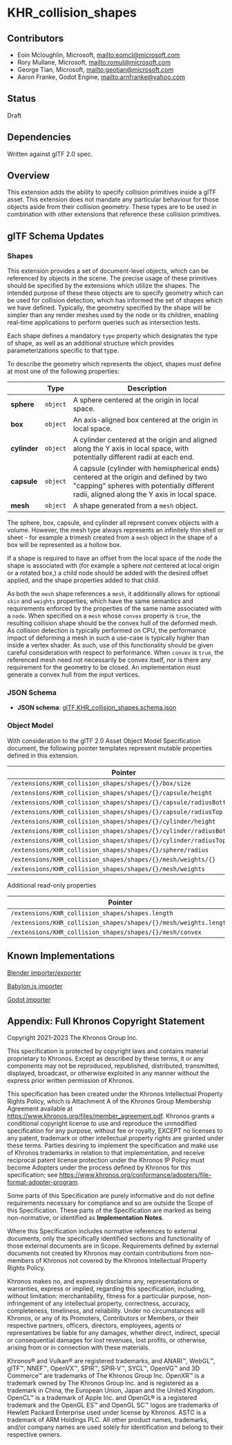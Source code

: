 # KHR_collision_shapes

## Contributors

* Eoin Mcloughlin, Microsoft, <mailto:eomcl@microsoft.com>
* Rory Mullane, Microsoft, <mailto:romul@microsoft.com>
* George Tian, Microsoft, <mailto:geotian@microsoft.com>
* Aaron Franke, Godot Engine, <mailto:arnfranke@yahoo.com>

## Status

Draft

## Dependencies

Written against glTF 2.0 spec.

## Overview

This extension adds the ability to specify collision primitives inside a glTF asset. This extension does not mandate any particular behaviour for those objects aside from their collision geometry. These types are to be used in combination with other extensions that reference these collision primitives.

## glTF Schema Updates

### Shapes

This extension provides a set of document-level objects, which can be referenced by objects in the scene. The precise usage of these primitives should be specified by the extensions which utilize the shapes. The intended purpose of these these objects are to specify geometry which can be used for collision detection, which has informed the set of shapes which we have defined. Typically, the geometry specified by the shape will be simpler than any render meshes used by the node or its children, enabling real-time applications to perform queries such as intersection tests.

Each shape defines a mandatory `type` property which designates the type of shape, as well as an additional structure which provides parameterizations specific to that type.

To describe the geometry which represents the object, shapes must define at most one of the following properties:

| |Type|Description|
|-|-|-|
|**sphere**|`object`|A sphere centered at the origin in local space.|
|**box**|`object`|An axis-aligned box centered at the origin in local space.|
|**cylinder**|`object`|A cylinder centered at the origin and aligned along the Y axis in local space, with potentially different radii at each end.|
|**capsule**|`object`|A capsule (cylinder with hemispherical ends) centered at the origin and defined by two "capping" spheres with potentially different radii, aligned along the Y axis in local space.|
|**mesh**|`object`|A shape generated from a `mesh` object.|

The sphere, box, capsule, and cylinder all represent convex objects with a volume. However, the mesh type always represents an infinitely thin shell or sheet - for example a trimesh created from a `mesh` object in the shape of a box will be represented as a hollow box.

If a shape is required to have an offset from the local space of the node the shape is associated with (for example a sphere _not_ centered at local origin or a rotated box,) a child node should be added with the desired offset applied, and the shape properties added to that child.

As both the `mesh` shape references a `mesh`, it additionally allows for optional `skin` and `weights` properties, which have the same semantics and requirements enforced by the properties of the same name associated with a `node`. When specified on a `mesh` whose `convex` property is `true`, the resulting collision shape should be the convex hull of the deformed mesh. As collision detection is typically performed on CPU, the performance impact of deforming a mesh in such a use-case is typically higher than inside a vertex shader. As such, use of this functionality should be given careful consideration with respect to performance. When `convex` is `true`, the referenced mesh need not necessarily be convex itself, nor is there any requirement for the geometry to be closed. An implementation must generate a convex hull from the input vertices.

### JSON Schema

* **JSON schema**: [glTF.KHR_collision_shapes.schema.json](schema/glTF.KHR_collision_shapes.schema.json)

### Object Model

With consideration to the glTF 2.0 Asset Object Model Specification document, the following pointer templates represent mutable properties defined in this extension.

| Pointer | Type|
|-|-|
| `/extensions/KHR_collision_shapes/shapes/{}/box/size` | `float3`|
| `/extensions/KHR_collision_shapes/shapes/{}/capsule/height` | `float`|
| `/extensions/KHR_collision_shapes/shapes/{}/capsule/radiusBottom` | `float`|
| `/extensions/KHR_collision_shapes/shapes/{}/capsule/radiusTop` | `float`|
| `/extensions/KHR_collision_shapes/shapes/{}/cylinder/height` | `float`|
| `/extensions/KHR_collision_shapes/shapes/{}/cylinder/radiusBottom` | `float`|
| `/extensions/KHR_collision_shapes/shapes/{}/cylinder/radiusTop` | `float`|
| `/extensions/KHR_collision_shapes/shapes/{}/sphere/radius` | `float`|
| `/extensions/KHR_collision_shapes/shapes/{}/mesh/weights/{}` | `float`|
| `/extensions/KHR_collision_shapes/shapes/{}/mesh/weights` | `float[]`|

Additional read-only properties

| Pointer | Type|
|-|-|
| `/extensions/KHR_collision_shapes/shapes.length` | `int`|
| `/extensions/KHR_collision_shapes/shapes/{}/mesh/weights.length` | `int`|
| `/extensions/KHR_collision_shapes/shapes/{}/mesh/convex` | `boolean`|

## Known Implementations

[Blender importer/exporter](https://github.com/eoineoineoin/glTF_Physics_Blender_Exporter)

[Babylon.js importer](https://github.com/eoineoineoin/glTF_Physics_Babylon)

[Godot importer](https://github.com/eoineoineoin/glTF_Physics_Godot_Importer)

## Appendix: Full Khronos Copyright Statement

Copyright 2021-2023 The Khronos Group Inc.

This specification is protected by copyright laws and contains material proprietary
to Khronos. Except as described by these terms, it or any components
may not be reproduced, republished, distributed, transmitted, displayed, broadcast,
or otherwise exploited in any manner without the express prior written permission
of Khronos.

This specification has been created under the Khronos Intellectual Property Rights
Policy, which is Attachment A of the Khronos Group Membership Agreement available at
https://www.khronos.org/files/member_agreement.pdf. Khronos grants a conditional
copyright license to use and reproduce the unmodified specification for any purpose,
without fee or royalty, EXCEPT no licenses to any patent, trademark or other
intellectual property rights are granted under these terms. Parties desiring to
implement the specification and make use of Khronos trademarks in relation to that
implementation, and receive reciprocal patent license protection under the Khronos
IP Policy must become Adopters under the process defined by Khronos for this specification;
see https://www.khronos.org/conformance/adopters/file-format-adopter-program.

Some parts of this Specification are purely informative and do not define requirements
necessary for compliance and so are outside the Scope of this Specification. These
parts of the Specification are marked as being non-normative, or identified as
**Implementation Notes**.

Where this Specification includes normative references to external documents, only the
specifically identified sections and functionality of those external documents are in
Scope. Requirements defined by external documents not created by Khronos may contain
contributions from non-members of Khronos not covered by the Khronos Intellectual
Property Rights Policy.

Khronos makes no, and expressly disclaims any, representations or warranties,
express or implied, regarding this specification, including, without limitation:
merchantability, fitness for a particular purpose, non-infringement of any
intellectual property, correctness, accuracy, completeness, timeliness, and
reliability. Under no circumstances will Khronos, or any of its Promoters,
Contributors or Members, or their respective partners, officers, directors,
employees, agents or representatives be liable for any damages, whether direct,
indirect, special or consequential damages for lost revenues, lost profits, or
otherwise, arising from or in connection with these materials.

Khronos® and Vulkan® are registered trademarks, and ANARI™, WebGL™, glTF™, NNEF™, OpenVX™,
SPIR™, SPIR&#8209;V™, SYCL™, OpenVG™ and 3D Commerce™ are trademarks of The Khronos Group Inc.
OpenXR™ is a trademark owned by The Khronos Group Inc. and is registered as a trademark in
China, the European Union, Japan and the United Kingdom. OpenCL™ is a trademark of Apple Inc.
and OpenGL® is a registered trademark and the OpenGL ES™ and OpenGL SC™ logos are trademarks
of Hewlett Packard Enterprise used under license by Khronos. ASTC is a trademark of
ARM Holdings PLC. All other product names, trademarks, and/or company names are used solely
for identification and belong to their respective owners.
